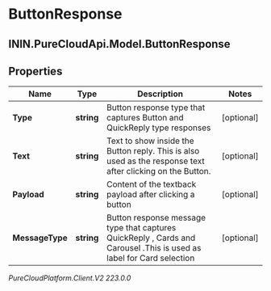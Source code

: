 # ButtonResponse

## ININ.PureCloudApi.Model.ButtonResponse

## Properties

|Name | Type | Description | Notes|
|------------ | ------------- | ------------- | -------------|
| **Type** | **string** | Button response type that captures Button and QuickReply type responses | [optional] |
| **Text** | **string** | Text to show inside the Button reply. This is also used as the response text after clicking on the Button. | [optional] |
| **Payload** | **string** | Content of the textback payload after clicking a button | [optional] |
| **MessageType** | **string** | Button response message type that captures QuickReply , Cards and Carousel .This is used  as label for Card selection | [optional] |



_PureCloudPlatform.Client.V2 223.0.0_
